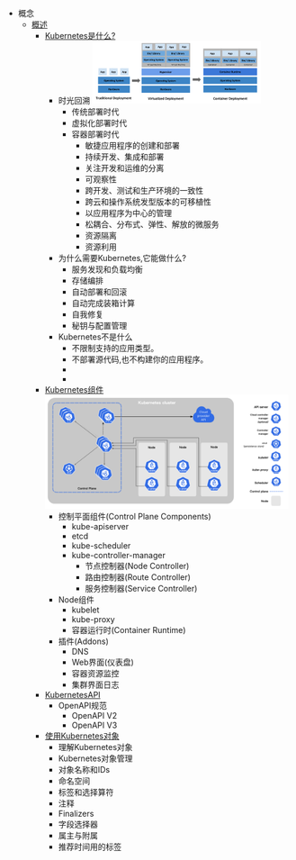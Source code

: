 - 概念
	- [概述](https://kubernetes.io/zh/docs/concepts/overview/)
		- [Kubernetes是什么? ](https://kubernetes.io/zh/docs/concepts/overview/what-is-kubernetes/)
			- 时光回溯
			  ![image.png](../assets/image_1650621232230_0.png)
				- 传统部署时代
				- 虚拟化部署时代
				- 容器部署时代
					- 敏捷应用程序的创建和部署
					- 持续开发、集成和部署
					- 关注开发和运维的分离
					- 可观察性
					- 跨开发、测试和生产环境的一致性
					- 跨云和操作系统发型版本的可移植性
					- 以应用程序为中心的管理
					- 松耦合、分布式、弹性、解放的微服务
					- 资源隔离
					- 资源利用
			- 为什么需要Kubernetes,它能做什么?
				- 服务发现和负载均衡
				- 存储编排
				- 自动部署和回滚
				- 自动完成装箱计算
				- 自我修复
				- 秘钥与配置管理
			- Kubernetes不是什么
				- 不限制支持的应用类型。
				- 不部署源代码,也不构建你的应用程序。
				-
				-
		- [Kubernetes组件](https://kubernetes.io/zh/docs/concepts/overview/components/)
		  ![image.png](../assets/image_1650596136346_0.png)
			- 控制平面组件(Control Plane Components)
				- kube-apiserver
				- etcd
				- kube-scheduler
				- kube-controller-manager
					- 节点控制器(Node Controller)
					- 路由控制器(Route Controller)
					- 服务控制器(Service Controller)
			- Node组件
				- kubelet
				- kube-proxy
				- 容器运行时(Container Runtime)
			- 插件(Addons)
				- DNS
				- Web界面(仪表盘)
				- 容器资源监控
				- 集群界面日志
		- [KubernetesAPI](https://kubernetes.io/zh/docs/concepts/overview/kubernetes-api/)
			- OpenAPI规范
				- OpenAPI V2
				- OpenAPI V3
		- [使用Kubernetes对象](https://kubernetes.io/zh/docs/concepts/overview/working-with-objects/)
			- 理解Kubernetes对象
			- Kubernetes对象管理
			- 对象名称和IDs
			- 命名空间
			- 标签和选择算符
			- 注释
			- Finalizers
			- 字段选择器
			- 属主与附属
			- 推荐时间用的标签